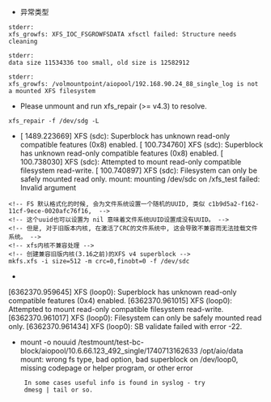 - 异常类型
```shell
stderr:
xfs_growfs: XFS_IOC_FSGROWFSDATA xfsctl failed: Structure needs cleaning

stderr:
data size 11534336 too small, old size is 12582912

stderr:
xfs_growfs: /volmountpoint/aiopool/192.168.90.24_88_single_log is not a mounted XFS filesystem
```

- Please unmount and run xfs_repair (>= v4.3) to resolve.
```shell
xfs_repair -f /dev/sdg -L
```

- [ 1489.223669] XFS (sdc): Superblock has unknown read-only compatible features (0x8) enabled.
[  100.734760] XFS (sdc): Superblock has unknown read-only compatible features (0x8) enabled.
[  100.738030] XFS (sdc): Attempted to mount read-only compatible filesystem read-write.
[  100.740897] XFS (sdc): Filesystem can only be safely mounted read only.
mount: mounting /dev/sdc on /xfs_test failed: Invalid argument
```shell
<!-- FS 默认格式化的时候, 会为文件系统设置一个随机的UUID, 类似 c1b9d5a2-f162-11cf-9ece-0020afc76f16,  -->
<!-- 这个uuid也可以设置为 nil 意味着文件系统UUID设置成没有UUID。 -->
<!-- 但是, 对于旧版本内核, 在激活了CRC的文件系统中, 这会导致不兼容而无法挂载文件系统。 -->
<!-- xfs内核不兼容处理 -->
<!-- 创建兼容旧版内核(3.16之前)的XFS v4 superblock -->
mkfs.xfs -i size=512 -m crc=0,finobt=0 -f /dev/sdc
```

- 
[6362370.959645] XFS (loop0): Superblock has unknown read-only compatible features (0x4) enabled.
[6362370.961015] XFS (loop0): Attempted to mount read-only compatible filesystem read-write.
[6362370.961017] XFS (loop0): Filesystem can only be safely mounted read only.
[6362370.961434] XFS (loop0): SB validate failed with error -22.

+ mount -o nouuid /testmount/test-bc-block/aiopool/10.6.66.123_492_single/1740713162633 /opt/aio/data
mount: wrong fs type, bad option, bad superblock on /dev/loop0,
       missing codepage or helper program, or other error

       In some cases useful info is found in syslog - try
       dmesg | tail or so.
